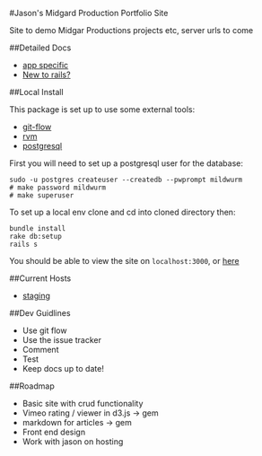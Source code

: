 #Jason's Midgard Production Portfolio Site

Site to demo Midgar Productions projects etc, server urls to come

##Detailed Docs

- [app specific][local-rdoc]
- [New to rails?][rails-rdoc]

##Local Install

This package is set up to use some external tools:

- [git-flow][git-flow]
- [rvm][rvm]
- [postgresql][postgresql]

First you will need to set up a postgresql user for the database:

    sudo -u postgres createuser --createdb --pwprompt mildwurm
    # make password mildwurm
    # make superuser

To set up a local env clone and cd into cloned directory then:

    bundle install
    rake db:setup
    rails s

You should be able to view the site on `localhost:3000`, or [here][local-host]

##Current Hosts

- [staging][staging-heroku]

##Dev Guidlines

- Use git flow
- Use the issue tracker
- Comment
- Test
- Keep docs up to date!

##Roadmap

- Basic site with crud functionality
- Vimeo rating / viewer in d3.js -> gem
- markdown for articles -> gem
- Front end design
- Work with jason on hosting

[staging-heroku]: midgard-productions.herokuapp.com "Heroku staging sever"
[local-host]: localhost:3000 "Local default server port"
[postgresql]: http://postgresql.org "Postgresql Official Site"
[rvm]: http://rvm.io "Ruby Versioning Manager Official Site"
[git-flow]: http://github.com/nvie/gitflow "Git-flow plugin page"
[local-rdoc]: doc/app/doc/README_FOR_APP.html "Local generated rdoc"
[rails-rdoc]: rails_primer.rdoc "Local rails default doc"